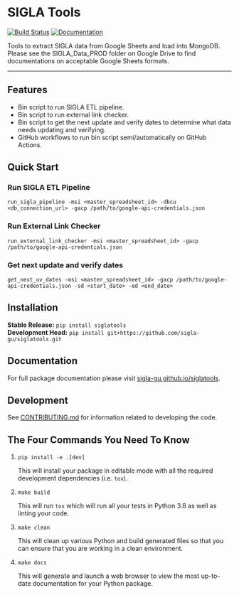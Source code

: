 # SIGLA Tools

[![Build Status](https://github.com/sigla-gu/siglatools/workflows/Build%20Master/badge.svg)](https://github.com/sigla-gu/siglatools/actions)
[![Documentation](https://github.com/sigla-gu/siglatools/workflows/Documentation/badge.svg)](https://sigla-gu.github.io/siglatools)

Tools to extract SIGLA data from Google Sheets and load into MongoDB. Please see the SIGLA_Data_PROD folder on Google Drive to find documentations on acceptable Google Sheets formats.

---

## Features
* Bin script to run SIGLA ETL pipeline.
* Bin script to run external link checker.
* Bin script to get the next update and verify dates to determine what data needs updating and verifying.
* GitHub workflows to run bin script semi/automatically on GitHub Actions.

## Quick Start
### Run SIGLA ETL Pipeline
```
run_sigla_pipeline -msi <master_spreadsheet_id> -dbcu <db_connection_url> -gacp /path/to/google-api-credentials.json
```
### Run External Link Checker
```
run_external_link_checker -msi <master_spreadsheet_id> -gacp /path/to/google-api-credentials.json
```
### Get next update and verify dates
```
get_next_uv_dates -msi <master_spreadsheet_id> -gacp /path/to/google-api-credentials.json -sd <start_date> -ed <end_date>
```

## Installation
**Stable Release:** `pip install siglatools`<br>
**Development Head:** `pip install git+https://github.com/sigla-gu/siglatools.git`

## Documentation
For full package documentation please visit [sigla-gu.github.io/siglatools](https://sigla-gu.github.io/siglatools).

## Development
See [CONTRIBUTING.md](CONTRIBUTING.md) for information related to developing the code.

## The Four Commands You Need To Know
1. `pip install -e .[dev]`

    This will install your package in editable mode with all the required development dependencies (i.e. `tox`).

2. `make build`

    This will run `tox` which will run all your tests in Python 3.8 as well as linting
    your code.

3. `make clean`

    This will clean up various Python and build generated files so that you can ensure that you are working in a clean
    environment.

4. `make docs`

    This will generate and launch a web browser to view the most up-to-date documentation for your Python package.
